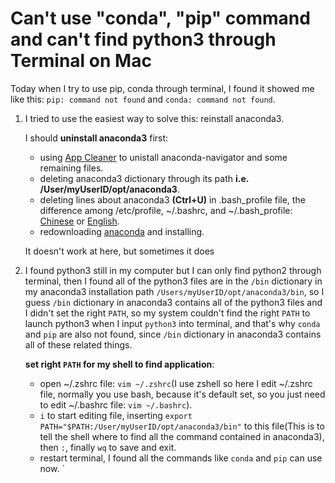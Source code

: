 # Can't use "conda", "pip" command and can't find python3 through Terminal on Mac

Today when I try to use pip, conda through terminal, I found it showed me like this:
`pip: command not found` and `conda: command not found`.

1. I tried to use the easiest way to solve this: reinstall anaconda3.

    I should **uninstall anaconda3** first:
   - using [App Cleaner](https://nektony.com/mac-app-cleaner) to unistall anaconda-navigator and some remaining files.
   - deleting anaconda3 dictionary through its path **i.e. /User/myUserID/opt/anaconda3**.
   - deleting lines about anaconda3 **(Ctrl+U)** in .bash_profile file, the difference among /etc/profile, ~/.bashrc, and ~/.bash_profile: [Chinese](https://zhuanlan.zhihu.com/p/25944849) or [English](https://www.stefaanlippens.net/bashrc_and_others/).
   - redownloading [anaconda](https://www.anaconda.com/distribution/) and installing.
   
    It doesn't work at here, but sometimes it does 

2. I found python3 still in my computer but I can only find python2 through terminal, then I found all of the python3 files are in the `/bin` dictionary in my anaconda3 installation path `/Users/myUserID/opt/anaconda3/bin`, so I guess `/bin` dictionary in anaconda3 contains all of the python3 files and I didn't set the right `PATH`, so my system couldn't find the right `PATH` to launch python3 when I input `python3` into terminal, and that's why `conda` and `pip` are also not found, since `/bin` dictionary in anaconda3 contains all of these related things. 

    **set right `PATH` for my shell to find application**:
   - open ~/.zshrc file: `vim ~/.zshrc`(I use zshell so here I edit ~/.zshrc file, normally you use bash, because it's default set, so you just need to edit ~/.bashrc file: `vim ~/.bashrc`).
   - `i` to start editing file, inserting `export PATH="$PATH:/User/myUserID/opt/anaconda3/bin"` to this file(This is to tell the shell where to find all the command contained in anaconda3), then `:`, finally `wq` to save and exit.
   - restart terminal, I found all the commands like `conda` and `pip` can use now.
`
